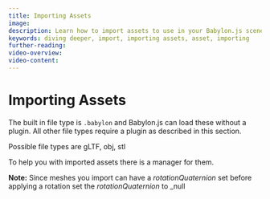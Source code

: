 ```yaml
---
title: Importing Assets
image: 
description: Learn how to import assets to use in your Babylon.js scenes.
keywords: diving deeper, import, importing assets, asset, importing
further-reading:
video-overview:
video-content:
---
```


# Importing Assets

The built in file type is `.babylon` and Babylon.js can load these without a plugin. All other file types require a plugin as described in this section.

Possible file types are gLTF, obj, stl

To help you with imported assets there is a manager for them.

**Note:** Since meshes you import can have a _rotationQuaternion_ set before applying a rotation set the _rotationQuaternion_ to _null